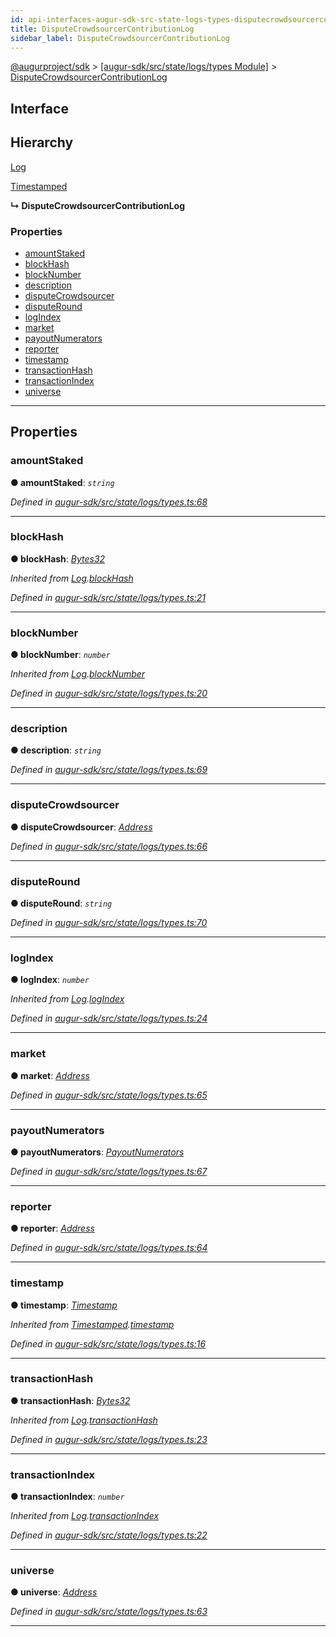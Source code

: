 ```yaml
---
id: api-interfaces-augur-sdk-src-state-logs-types-disputecrowdsourcercontributionlog
title: DisputeCrowdsourcerContributionLog
sidebar_label: DisputeCrowdsourcerContributionLog
---
```


[@augurproject/sdk](api-readme.md) > [[augur-sdk/src/state/logs/types Module]](api-modules-augur-sdk-src-state-logs-types-module.md) > [DisputeCrowdsourcerContributionLog](api-interfaces-augur-sdk-src-state-logs-types-disputecrowdsourcercontributionlog.md)

## Interface

## Hierarchy

 [Log](api-interfaces-augur-sdk-src-state-logs-types-log.md)

 [Timestamped](api-interfaces-augur-sdk-src-state-logs-types-timestamped.md)

**↳ DisputeCrowdsourcerContributionLog**

### Properties

* [amountStaked](api-interfaces-augur-sdk-src-state-logs-types-disputecrowdsourcercontributionlog.md#amountstaked)
* [blockHash](api-interfaces-augur-sdk-src-state-logs-types-disputecrowdsourcercontributionlog.md#blockhash)
* [blockNumber](api-interfaces-augur-sdk-src-state-logs-types-disputecrowdsourcercontributionlog.md#blocknumber)
* [description](api-interfaces-augur-sdk-src-state-logs-types-disputecrowdsourcercontributionlog.md#description)
* [disputeCrowdsourcer](api-interfaces-augur-sdk-src-state-logs-types-disputecrowdsourcercontributionlog.md#disputecrowdsourcer)
* [disputeRound](api-interfaces-augur-sdk-src-state-logs-types-disputecrowdsourcercontributionlog.md#disputeround)
* [logIndex](api-interfaces-augur-sdk-src-state-logs-types-disputecrowdsourcercontributionlog.md#logindex)
* [market](api-interfaces-augur-sdk-src-state-logs-types-disputecrowdsourcercontributionlog.md#market)
* [payoutNumerators](api-interfaces-augur-sdk-src-state-logs-types-disputecrowdsourcercontributionlog.md#payoutnumerators)
* [reporter](api-interfaces-augur-sdk-src-state-logs-types-disputecrowdsourcercontributionlog.md#reporter)
* [timestamp](api-interfaces-augur-sdk-src-state-logs-types-disputecrowdsourcercontributionlog.md#timestamp)
* [transactionHash](api-interfaces-augur-sdk-src-state-logs-types-disputecrowdsourcercontributionlog.md#transactionhash)
* [transactionIndex](api-interfaces-augur-sdk-src-state-logs-types-disputecrowdsourcercontributionlog.md#transactionindex)
* [universe](api-interfaces-augur-sdk-src-state-logs-types-disputecrowdsourcercontributionlog.md#universe)

---

## Properties

<a id="amountstaked"></a>

###  amountStaked

**● amountStaked**: *`string`*

*Defined in [augur-sdk/src/state/logs/types.ts:68](https://github.com/AugurProject/augur/blob/3727cd4ec9/packages/augur-sdk/src/state/logs/types.ts#L68)*

___
<a id="blockhash"></a>

###  blockHash

**● blockHash**: *[Bytes32](api-modules-augur-sdk-src-state-logs-types-module.md#bytes32)*

*Inherited from [Log](api-interfaces-augur-sdk-src-state-logs-types-log.md).[blockHash](api-interfaces-augur-sdk-src-state-logs-types-log.md#blockhash)*

*Defined in [augur-sdk/src/state/logs/types.ts:21](https://github.com/AugurProject/augur/blob/3727cd4ec9/packages/augur-sdk/src/state/logs/types.ts#L21)*

___
<a id="blocknumber"></a>

###  blockNumber

**● blockNumber**: *`number`*

*Inherited from [Log](api-interfaces-augur-sdk-src-state-logs-types-log.md).[blockNumber](api-interfaces-augur-sdk-src-state-logs-types-log.md#blocknumber)*

*Defined in [augur-sdk/src/state/logs/types.ts:20](https://github.com/AugurProject/augur/blob/3727cd4ec9/packages/augur-sdk/src/state/logs/types.ts#L20)*

___
<a id="description"></a>

###  description

**● description**: *`string`*

*Defined in [augur-sdk/src/state/logs/types.ts:69](https://github.com/AugurProject/augur/blob/3727cd4ec9/packages/augur-sdk/src/state/logs/types.ts#L69)*

___
<a id="disputecrowdsourcer"></a>

###  disputeCrowdsourcer

**● disputeCrowdsourcer**: *[Address](api-modules-augur-sdk-src-state-logs-types-module.md#address)*

*Defined in [augur-sdk/src/state/logs/types.ts:66](https://github.com/AugurProject/augur/blob/3727cd4ec9/packages/augur-sdk/src/state/logs/types.ts#L66)*

___
<a id="disputeround"></a>

###  disputeRound

**● disputeRound**: *`string`*

*Defined in [augur-sdk/src/state/logs/types.ts:70](https://github.com/AugurProject/augur/blob/3727cd4ec9/packages/augur-sdk/src/state/logs/types.ts#L70)*

___
<a id="logindex"></a>

###  logIndex

**● logIndex**: *`number`*

*Inherited from [Log](api-interfaces-augur-sdk-src-state-logs-types-log.md).[logIndex](api-interfaces-augur-sdk-src-state-logs-types-log.md#logindex)*

*Defined in [augur-sdk/src/state/logs/types.ts:24](https://github.com/AugurProject/augur/blob/3727cd4ec9/packages/augur-sdk/src/state/logs/types.ts#L24)*

___
<a id="market"></a>

###  market

**● market**: *[Address](api-modules-augur-sdk-src-state-logs-types-module.md#address)*

*Defined in [augur-sdk/src/state/logs/types.ts:65](https://github.com/AugurProject/augur/blob/3727cd4ec9/packages/augur-sdk/src/state/logs/types.ts#L65)*

___
<a id="payoutnumerators"></a>

###  payoutNumerators

**● payoutNumerators**: *[PayoutNumerators](api-modules-augur-sdk-src-state-logs-types-module.md#payoutnumerators)*

*Defined in [augur-sdk/src/state/logs/types.ts:67](https://github.com/AugurProject/augur/blob/3727cd4ec9/packages/augur-sdk/src/state/logs/types.ts#L67)*

___
<a id="reporter"></a>

###  reporter

**● reporter**: *[Address](api-modules-augur-sdk-src-state-logs-types-module.md#address)*

*Defined in [augur-sdk/src/state/logs/types.ts:64](https://github.com/AugurProject/augur/blob/3727cd4ec9/packages/augur-sdk/src/state/logs/types.ts#L64)*

___
<a id="timestamp"></a>

###  timestamp

**● timestamp**: *[Timestamp](api-modules-augur-sdk-src-state-logs-types-module.md#timestamp)*

*Inherited from [Timestamped](api-interfaces-augur-sdk-src-state-logs-types-timestamped.md).[timestamp](api-interfaces-augur-sdk-src-state-logs-types-timestamped.md#timestamp)*

*Defined in [augur-sdk/src/state/logs/types.ts:16](https://github.com/AugurProject/augur/blob/3727cd4ec9/packages/augur-sdk/src/state/logs/types.ts#L16)*

___
<a id="transactionhash"></a>

###  transactionHash

**● transactionHash**: *[Bytes32](api-modules-augur-sdk-src-state-logs-types-module.md#bytes32)*

*Inherited from [Log](api-interfaces-augur-sdk-src-state-logs-types-log.md).[transactionHash](api-interfaces-augur-sdk-src-state-logs-types-log.md#transactionhash)*

*Defined in [augur-sdk/src/state/logs/types.ts:23](https://github.com/AugurProject/augur/blob/3727cd4ec9/packages/augur-sdk/src/state/logs/types.ts#L23)*

___
<a id="transactionindex"></a>

###  transactionIndex

**● transactionIndex**: *`number`*

*Inherited from [Log](api-interfaces-augur-sdk-src-state-logs-types-log.md).[transactionIndex](api-interfaces-augur-sdk-src-state-logs-types-log.md#transactionindex)*

*Defined in [augur-sdk/src/state/logs/types.ts:22](https://github.com/AugurProject/augur/blob/3727cd4ec9/packages/augur-sdk/src/state/logs/types.ts#L22)*

___
<a id="universe"></a>

###  universe

**● universe**: *[Address](api-modules-augur-sdk-src-state-logs-types-module.md#address)*

*Defined in [augur-sdk/src/state/logs/types.ts:63](https://github.com/AugurProject/augur/blob/3727cd4ec9/packages/augur-sdk/src/state/logs/types.ts#L63)*

___


